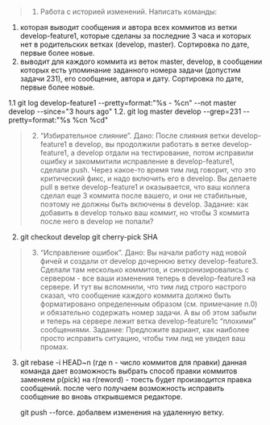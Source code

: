 >1. Работа с историей изменений. Написать команды:
1. которая выводит сообщения и автора всех коммитов из ветки develop-feature1, которые сделаны за последние 3 часа и которых нет в родительских ветках (develop, master). Сортировка по дате, первые более новые.
2. выводит для каждого коммита из веток master, develop, в сообщении которых есть упоминание заданного номера задачи (допустим задачи 231), его сообщение, автора и дату. Сортировка по дате, первые более новые.

1.1  git log develop-feature1 --pretty=format:"%s - %cn" --not master develop --since="3 hours ago" 
1.2. git log master develop --grep=231 --pretty=format:"%s %cn %cd"

>2. “Избирательное слияние”. 
Дано: После слияния ветки develop-feature1 в develop, вы продолжили работать в ветке develop-feature1, а develop отдали на тестирование, потом исправили ошибку и закоммитили исправление в develop-feature1, сделали push. Через какое-то время тим лид говорит, что это критический фикс, и надо включить его в develop. Вы делаете pull в ветке develop-feature1 и оказывается, что ваш коллега сделал еще 3 коммита после вашего, и они не стабильные, поэтому не должны быть включены в develop. 
Задание: как добавить в develop только ваш коммит, но чтобы 3 коммита после него в develop не попали?

2.  git checkout develop
    git cherry-pick SHA
    
>3. “Исправление ошибок”.
Дано: Вы начали работу над новой фичей и создали от develop дочернюю ветку develop-feature3.
Сделали там несколько коммитов, и синхронизировались с сервером - все ваши изменения теперь в develop-feature3 на сервере. И тут вы вспомнили, что тим лид строго настрого сказал, что сообщение каждого коммита должно быть форматировано определенным образом (см. примечание п.0) и обязательно содержать номер задачи. А вы об этом забыли и теперь на сервере лежит ветка develop-feature1с “плохими” сообщениями. Задание: Предложите вариант, как наиболее просто исправить ситуацию, чтобы тим лид не увидел ваш промах.
    
3.  git rebase -i HEAD~n     (где n - число коммитов для правки) данная команда дает возможность выбрать способ правки коммитов
                             заменяем p(pick) на r(reword)   - тоесть будет производится правка сообщений.
                             после чего получаем возможность исправить сообщение во вновь открывшемся редакторе. 
                             
    git push --force.        добалвем изменения на удаленную ветку.
